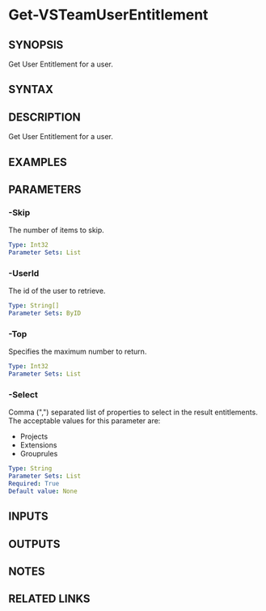 


# Get-VSTeamUserEntitlement

## SYNOPSIS

Get User Entitlement for a user.

## SYNTAX

## DESCRIPTION

Get User Entitlement for a user.

## EXAMPLES

## PARAMETERS

### -Skip

The number of items to skip.

```yaml
Type: Int32
Parameter Sets: List
```

### -UserId

The id of the user to retrieve.

```yaml
Type: String[]
Parameter Sets: ByID
```

### -Top

Specifies the maximum number to return.

```yaml
Type: Int32
Parameter Sets: List
```

### -Select

Comma (",") separated list of properties to select in the result entitlements.  The acceptable values for this parameter are:

- Projects
- Extensions
- Grouprules

```yaml
Type: String
Parameter Sets: List
Required: True
Default value: None
```

## INPUTS

## OUTPUTS

## NOTES

## RELATED LINKS
